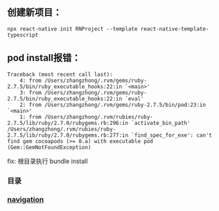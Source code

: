 ## 创建新项目：
```
npx react-native init RNProject --template react-native-template-typescript
```

## pod install报错：
```
Traceback (most recent call last):
	4: from /Users/zhangzhong/.rvm/gems/ruby-2.7.5/bin/ruby_executable_hooks:22:in `<main>'
	3: from /Users/zhangzhong/.rvm/gems/ruby-2.7.5/bin/ruby_executable_hooks:22:in `eval'
	2: from /Users/zhangzhong/.rvm/gems/ruby-2.7.5/bin/pod:23:in `<main>'
	1: from /Users/zhangzhong/.rvm/rubies/ruby-2.7.5/lib/ruby/2.7.0/rubygems.rb:296:in `activate_bin_path'
/Users/zhangzhong/.rvm/rubies/ruby-2.7.5/lib/ruby/2.7.0/rubygems.rb:277:in `find_spec_for_exe': can't find gem cocoapods (>= 0.a) with executable pod (Gem::GemNotFoundException)

```
fix: 根目录执行 bundle install


### 目录

### [navigation](./docs/navigation.md)